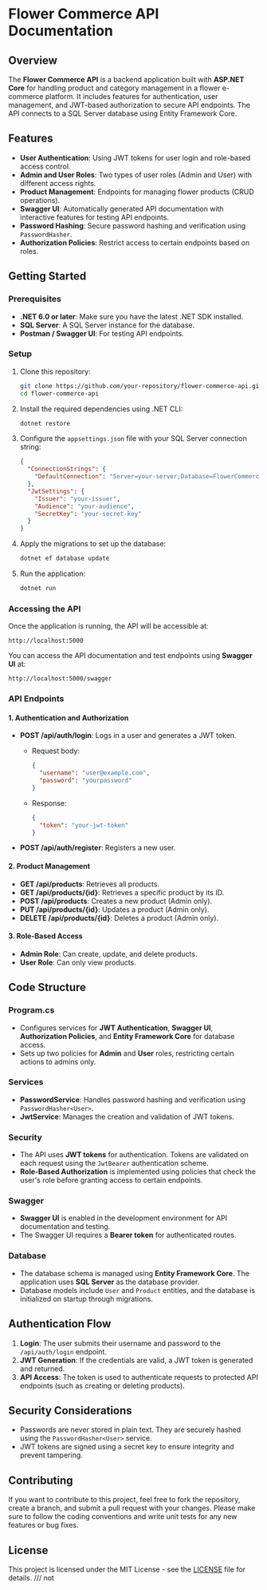 # Flower Commerce API Documentation

## Overview

The **Flower Commerce API** is a backend application built with **ASP.NET Core** for handling product and category management in a flower e-commerce platform. It includes features for authentication, user management, and JWT-based authorization to secure API endpoints. The API connects to a SQL Server database using Entity Framework Core.

## Features

- **User Authentication**: Using JWT tokens for user login and role-based access control.
- **Admin and User Roles**: Two types of user roles (Admin and User) with different access rights.
- **Product Management**: Endpoints for managing flower products (CRUD operations).
- **Swagger UI**: Automatically generated API documentation with interactive features for testing API endpoints.
- **Password Hashing**: Secure password hashing and verification using `PasswordHasher`.
- **Authorization Policies**: Restrict access to certain endpoints based on roles.

## Getting Started

### Prerequisites

- **.NET 6.0 or later**: Make sure you have the latest .NET SDK installed.
- **SQL Server**: A SQL Server instance for the database.
- **Postman / Swagger UI**: For testing API endpoints.

### Setup

1. Clone this repository:

   ```bash
   git clone https://github.com/your-repository/flower-commerce-api.git
   cd flower-commerce-api
   ```

2. Install the required dependencies using .NET CLI:

   ```bash
   dotnet restore
   ```

3. Configure the `appsettings.json` file with your SQL Server connection string:

   ```json
   {
     "ConnectionStrings": {
       "DefaultConnection": "Server=your-server;Database=FlowerCommerceDB;User Id=your-username;Password=your-password;"
     },
     "JwtSettings": {
       "Issuer": "your-issuer",
       "Audience": "your-audience",
       "SecretKey": "your-secret-key"
     }
   }
   ```

4. Apply the migrations to set up the database:

   ```bash
   dotnet ef database update
   ```

5. Run the application:

   ```bash
   dotnet run
   ```

### Accessing the API

Once the application is running, the API will be accessible at:

```
http://localhost:5000
```

You can access the API documentation and test endpoints using **Swagger UI** at:

```
http://localhost:5000/swagger
```

### API Endpoints

#### 1. Authentication and Authorization

- **POST /api/auth/login**: Logs in a user and generates a JWT token.

  - Request body:
    ```json
    {
      "username": "user@example.com",
      "password": "yourpassword"
    }
    ```
  - Response:
    ```json
    {
      "token": "your-jwt-token"
    }
    ```

- **POST /api/auth/register**: Registers a new user.

#### 2. Product Management

- **GET /api/products**: Retrieves all products.
- **GET /api/products/{id}**: Retrieves a specific product by its ID.
- **POST /api/products**: Creates a new product (Admin only).
- **PUT /api/products/{id}**: Updates a product (Admin only).
- **DELETE /api/products/{id}**: Deletes a product (Admin only).

#### 3. Role-Based Access

- **Admin Role**: Can create, update, and delete products.
- **User Role**: Can only view products.

## Code Structure

### Program.cs

- Configures services for **JWT Authentication**, **Swagger UI**, **Authorization Policies**, and **Entity Framework Core** for database access.
- Sets up two policies for **Admin** and **User** roles, restricting certain actions to admins only.

### Services

- **PasswordService**: Handles password hashing and verification using `PasswordHasher<User>`.
- **JwtService**: Manages the creation and validation of JWT tokens.

### Security

- The API uses **JWT tokens** for authentication. Tokens are validated on each request using the `JwtBearer` authentication scheme.
- **Role-Based Authorization** is implemented using policies that check the user's role before granting access to certain endpoints.

### Swagger

- **Swagger UI** is enabled in the development environment for API documentation and testing.
- The Swagger UI requires a **Bearer token** for authenticated routes.

### Database

- The database schema is managed using **Entity Framework Core**. The application uses **SQL Server** as the database provider.
- Database models include `User` and `Product` entities, and the database is initialized on startup through migrations.

## Authentication Flow

1. **Login**: The user submits their username and password to the `/api/auth/login` endpoint.
2. **JWT Generation**: If the credentials are valid, a JWT token is generated and returned.
3. **API Access**: The token is used to authenticate requests to protected API endpoints (such as creating or deleting products).

## Security Considerations

- Passwords are never stored in plain text. They are securely hashed using the `PasswordHasher<User>` service.
- JWT tokens are signed using a secret key to ensure integrity and prevent tampering.

## Contributing

If you want to contribute to this project, feel free to fork the repository, create a branch, and submit a pull request with your changes. Please make sure to follow the coding conventions and write unit tests for any new features or bug fixes.

## License

This project is licensed under the MIT License - see the [LICENSE](LICENSE) file for details.
/// not
